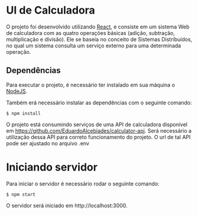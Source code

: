 # UI de Calculadora

O projeto foi desenvolvido utilizando [React](https://pt-br.reactjs.org), e consiste em um sistema Web de calculadora com as quatro operações básicas (adição, subtração, multiplicação e divisão). Ele se baseia no conceito de Sistemas Distribuídos, no qual um sistema consulta um serviço externo para uma determinada operação.

## Dependências

Para executar o projeto, é necessário ter instalado em sua máquina o [NodeJS](https://nodejs.org/pt-br/).

Também erá necessário instalar as dependências com o seguinte comando:

```
$ npm install
```

O projeto está consumindo serviços de uma API de calculadora disponível em https://github.com/EduardoAlcebiades/calculator-api. Será necessário a utilização dessa API para correto funcionamento do projeto. O url de tal API pode ser ajustado no arquivo .env

# Iniciando servidor

Para iniciar o servidor é necessário rodar o seguinte comando:

```
$ npm start
```

O servidor será iniciado em http://localhost:3000.